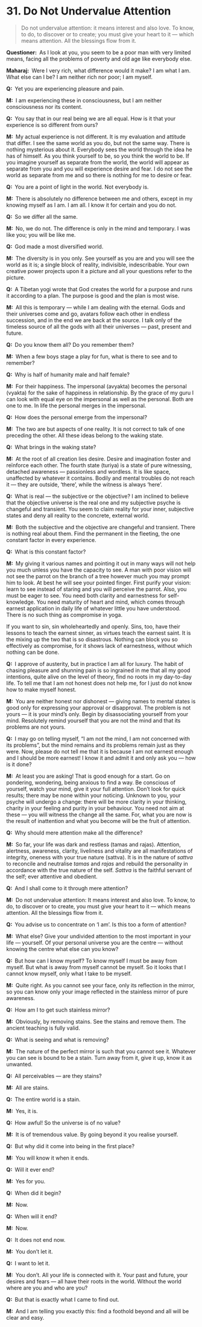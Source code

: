 # 31. Do Not Undervalue Attention

>Do not undervalue attention: it means interest and also love. To know, to do, 
to discover or to create; you must give your heart to it — which means 
attention. All the blessings flow from it.

**Questioner:**&ensp;As I look at you, you seem to be a poor man with very 
limited means, facing all the problems of poverty and old age like everybody 
else.

**Maharaj:**&ensp;Were I very rich, what difference would it make? I am what I 
am. What else can I be? I am neither rich nor poor; I am myself.

**Q:**&ensp;Yet you are experiencing pleasure and pain.

**M:**&ensp;I am experiencing these in consciousness, but I am neither 
consciousness nor its content.

**Q:**&ensp;You say that in our real being we are all equal. How is it that 
your experience is so different from ours?

**M:**&ensp;My actual experience is not different. It is my evaluation and 
attitude that differ. I see the same world as you do, but not the same way. 
There is nothing mysterious about it. Everybody sees the world through the 
idea he has of himself. As you think yourself to be, so you think the world to 
be. If you imagine yourself as separate from the world, the world will appear 
as separate from you and you will experience desire and fear. I do not see the 
world as separate from me and so there is nothing for me to desire or fear.

**Q:**&ensp;You are a point of light in the world. Not everybody is.

**M:**&ensp;There is absolutely no difference between me and others, except in 
my knowing myself as I am. I am all. I know it for certain and you do not.

**Q:**&ensp;So we differ all the same.

**M:**&ensp;No, we do not. The difference is only in the mind and temporary. I 
was like you; you will be like me.

**Q:**&ensp;God made a most diversified world.

**M:**&ensp;The diversity is in you only. See yourself as you are and you will 
see the world as it is; a single block of reality, indivisible, indescribable. 
Your own creative power projects upon it a picture and all your questions 
refer to the picture.

**Q:**&ensp;A Tibetan <span data-tippy-content="One who practices 
<em>yoga</em>.">yogi</span> wrote that God creates the world for a purpose and 
runs it according to a plan. The purpose is good and the plan is most wise.

**M:**&ensp;All this is temporary — while I am dealing with the eternal. Gods 
and their universes come and go, <span 
data-tippy-content="Incarnation.">avatar</span>s follow each other in endless 
succession, and in the end we are back at the source. I talk only of the 
timeless source of all the gods with all their universes — past, present and 
future.

**Q:**&ensp;Do you know them all? Do you remember them?

**M:**&ensp;When a few boys stage a play for fun, what is there to see and to 
remember?

**Q:**&ensp;Why is half of humanity male and half female?

**M:**&ensp;For their happiness. The impersonal (<span 
data-tippy-content="Unmanifest. Opposite is <em>vyakta</em>.">avyakta</span>) 
becomes the personal (<span data-tippy-content="Manifest matter, the evolved 
nature. Opposite is <em>avyakta</em>.">vyakta</span>) for the sake of 
happiness in relationship. By the grace of my <span 
data-tippy-content="Spiritual teacher, preceptor.">guru</span> I can look with 
equal eye on the impersonal as well as the personal. Both are one to me. In 
life the personal merges in the impersonal.

**Q:**&ensp;How does the personal emerge from the impersonal?

**M:**&ensp;The two are but aspects of one reality. It is not correct to talk 
of one preceding the other. All these ideas belong to the waking state.

**Q:**&ensp;What brings in the waking state?

**M:**&ensp;At the root of all creation lies desire. Desire and imagination 
foster and reïnforce each other. The fourth state (<span 
data-tippy-content="The superconscious state of <em>samadhi</em>, 
(<em>turiya</em>, fourth), the fourth state of soul in which it becomes one 
with Brahman, the highest awareness.">turiya</span>) is a state of pure 
witnessing, detached awareness — passionless and wordless. It is like space, 
unaffected by whatever it contains. Bodily and mental troubles do not reach it 
— they are outside, ‘there’, while the witness is always ‘here’.

**Q:**&ensp;What is real — the subjective or the objective? I am inclined to 
believe that the objective universe is the real one and my subjective psyche 
is changeful and transient. You seem to claim reality for your inner, 
subjective states and deny all reality to the concrete, external world.

**M:**&ensp;Both the subjective and the objective are changeful and transient. 
There is nothing real about them. Find the permanent in the fleeting, the one 
constant factor in every experience.

**Q:**&ensp;What is this constant factor?

**M:**&ensp;My giving it various names and pointing it out in many ways will 
not help you much unless you have the capacity to see. A man with poor vision 
will not see the parrot on the branch of a tree however much you may prompt 
him to look. At best he will see your pointed finger. First purify your 
vision: learn to see instead of staring and you will perceive the parrot. 
Also, you must be eager to see. You need both clarity and earnestness for 
self-knowledge. You need maturity of heart and mind, which comes through 
earnest application in daily life of whatever little you have understood. 
There is no such thing as compromise in <span data-tippy-content="One of the 
six systems of the Hindu philosophy (from <em>yoj</em>, to yoke or join). 
<em>Yoga</em> teaches the means by which the individual spirit 
(<em>jivatma</em>) can be joined or united with the universal spirit 
(<em>Paramatma</em>).">yoga</span>. 

If you want to sin, sin wholeheartedly and openly. Sins, too, have their 
lessons to teach the earnest sinner, as virtues teach the earnest saint. It is 
the mixing up the two that is so disastrous. Nothing can block you so 
effectively as compromise, for it shows lack of earnestness, without which 
nothing can be done.

**Q:**&ensp;I approve of austerity, but in practice I am all for luxury. The 
habit of chasing pleasure and shunning pain is so ingrained in me that all my 
good intentions, quite alive on the level of theory, find no roots in my 
day-to-day life. To tell me that I am not honest does not help me, for I just 
do not know how to make myself honest.

**M:**&ensp;You are neither honest nor dishonest — giving names to mental 
states is good only for expressing your approval or disapproval. The problem 
is not yours — it is your mind’s only. Begin by disassociating yourself from 
your mind. Resolutely remind yourself that you are not the mind and that its 
problems are not yours.

**Q:**&ensp;I may go on telling myself, “I am not the mind, I am not concerned 
with its problems”, but the mind remains and its problems remain just as they 
were. Now, please do not tell me that it is because I am not earnest enough 
and I should be more earnest! I know it and admit it and only ask you — how is 
it done?

**M:**&ensp;At least you are asking! That is good enough for a start. Go on 
pondering, wondering, being anxious to find a way. Be conscious of yourself, 
watch your mind, give it your full attention. Don’t look for quick results; 
there may be none within your noticing. Unknown to you, your psyche will 
undergo a change: there will be more clarity in your thinking, charity in your 
feeling and purity in your behaviour. You need not aim at these — you will 
witness the change all the same. For, what you are now is the result of 
inattention and what you become will be the fruit of attention.

**Q:**&ensp;Why should mere attention make all the difference?

**M:**&ensp;So far, your life was dark and restless (<span 
data-tippy-content="Darkness, inertia, passivity. One of the three 
constituents (<em>guna</em>s) of the cosmic substance: <em>sattva</em>, 
<em>rajas</em> and <em>tamas</em>.">tamas</span> and <span 
data-tippy-content="Motivity, activity, energy. One of the three 
<em>guna</em>s or qualities of matter: <em>sattva</em>, <em>rajas</em> and 
<em>tamas</em>. In <em>yoga</em>, egoism.">rajas</span>). Attention, 
alertness, awareness, clarity, liveliness and vitality are all manifestations 
of integrity, oneness with your true nature (<span data-tippy-content="Being, 
existence, true essence. In <em>yoga</em> the quality of purity or 
goodness.">sattva</span>). It is in the nature of *sattva* to reconcile and 
neutralise *tamas* and *rajas* and rebuild the personality in accordance with 
the true nature of the self. *Sattva* is the faithful servant of the self; 
ever attentive and obedient.

**Q:**&ensp;And I shall come to it through mere attention?

**M:**&ensp;Do not undervalue attention: It means interest and also love. To 
know, to do, to discover or to create, you must give your heart to it — which 
means attention. All the blessings flow from it.

**Q:**&ensp;You advise us to concentrate on ‘I am’. Is this too a form of 
attention?

**M:**&ensp;What else? Give your undivided attention to the most important in 
your life — yourself. Of your personal universe you are the centre — without 
knowing the centre what else can you know?

**Q:**&ensp;But how can I know myself? To know myself I must be away from 
myself. But what is away from myself cannot be myself. So it looks that I 
cannot know myself, only what I take to be myself.

**M:**&ensp;Quite right. As you cannot see your face, only its reflection in 
the mirror, so you can know only your image reflected in the stainless mirror 
of pure awareness.

**Q:**&ensp;How am I to get such stainless mirror?

**M:**&ensp;Obviously, by removing stains. See the stains and remove them. The 
ancient teaching is fully valid.

**Q:**&ensp;What is seeing and what is removing?

**M:**&ensp;The nature of the perfect mirror is such that you cannot see it. 
Whatever you can see is bound to be a stain. Turn away from it, give it up, 
know it as unwanted.

**Q:**&ensp;All perceivables — are they stains?

**M:**&ensp;All are stains.

**Q:**&ensp;The entire world is a stain.

**M:**&ensp;Yes, it is.

**Q:**&ensp;How awful! So the universe is of no value?

**M:**&ensp;It is of tremendous value. By going beyond it you realise yourself.

**Q:**&ensp;But why did it come into being in the first place?

**M:**&ensp;You will know it when it ends.

**Q:**&ensp;Will it ever end?

**M:**&ensp;Yes for you.

**Q:**&ensp;When did it begin?

**M:**&ensp;Now.

**Q:**&ensp;When will it end?

**M:**&ensp;Now.

**Q:**&ensp;It does not end now.

**M:**&ensp;You don’t let it.

**Q:**&ensp;I want to let it.

**M:**&ensp;You don’t. All your life is connected with it. Your past and 
future, your desires and fears — all have their roots in the world. Without 
the world where are you and who are you?

**Q:**&ensp;But that is exactly what I came to find out.

**M:**&ensp;And I am telling you exactly this: find a foothold beyond and 
all will be clear and easy.

<script>
export default {
  props: ["slot-key"],
  mounted () {
    tippy("[data-tippy-content]", {allowHTML: true});
  }
}
</script>